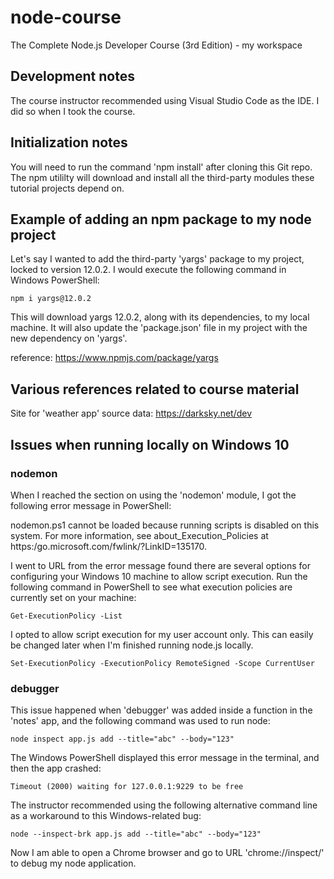 # node-course
The Complete Node.js Developer Course (3rd Edition) - my workspace

## Development notes
The course instructor recommended using Visual Studio Code as the IDE. I did so when I took the course.

## Initialization notes
You will need to run the command 'npm install' after cloning this Git repo. The npm utililty will download and install all the third-party modules these tutorial projects depend on.

## Example of adding an npm package to my node project

Let's say I wanted to add the third-party 'yargs' package to my project, locked to version 12.0.2.
I would execute the following command in Windows PowerShell:

`npm i yargs@12.0.2`

This will download yargs 12.0.2, along with its dependencies, to my local machine.
It will also update the 'package.json' file in my project with the new dependency on 'yargs'.

reference: https://www.npmjs.com/package/yargs

## Various references related to course material

Site for 'weather app' source data: https://darksky.net/dev


## Issues when running locally on Windows 10

### nodemon

When I reached the section on using the 'nodemon' module, I got the following error message in PowerShell:

nodemon.ps1 cannot be loaded because running scripts is disabled on this system. For more information, see about_Execution_Policies at https:/go.microsoft.com/fwlink/?LinkID=135170.

I went to URL from the error message found there are several options for configuring your Windows 10 machine to allow script execution. Run the following command in PowerShell to see what execution policies are currently set on your machine:

`Get-ExecutionPolicy -List`

I opted to allow script execution for my user account only. This can easily be changed later when I'm finished running node.js locally.

`Set-ExecutionPolicy -ExecutionPolicy RemoteSigned -Scope CurrentUser`

### debugger

This issue happened when 'debugger' was added inside a function in the 'notes' app, and the following command was used to run node:

`node inspect app.js add --title="abc" --body="123"`

The Windows PowerShell displayed this error message in the terminal, and then the app crashed:

`Timeout (2000) waiting for 127.0.0.1:9229 to be free`

The instructor recommended using the following alternative command line as a workaround to this Windows-related bug:

`node --inspect-brk app.js add --title="abc" --body="123"`

Now I am able to open a Chrome browser and go to URL 'chrome://inspect/' to debug my node application.

